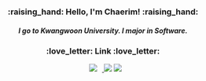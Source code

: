 <div align=center>
 

 <h3>:raising_hand: Hello, I'm Chaerim! :raising_hand:</h3> 
 <h5>I go to Kwangwoon University.  
  I major in Software.</h5> 
 
 <h3>:love_letter: Link :love_letter: </h3>
 <a href="https://www.instagram.com/perarduaadastra__/">
<img src="https://img.shields.io/badge/perarduaadastra__-E4405F?style=flat-square&logo=Instagram&logoColor=FFFFFF&link=https://www.instagram.com/perarduaadastra__/"
style="height : auto; margin-left : 10px; margin-right : 10px;"/>
</a>
 
<a href="mailto:dasapcr@gmail.com">
 <img src="https://img.shields.io/badge/dasapcr@gmail.com-d14836?style=flat-square&logo=Gmail&logoColor=white&link=dasapcr@gmail.com"/></a>
<a href="https://www.notion.so/chaerim0626/">
<img src="https://img.shields.io/badge/Notion-000000?style=flat-square&logo=Notion&logoColor=white"/></a>





